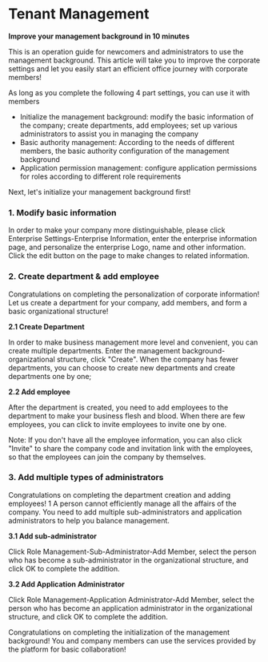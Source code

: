# Tenant Management

**Improve your management background in 10 minutes**

This is an operation guide for newcomers and administrators to use the management background. This article will take you to improve the corporate settings and let you easily start an efficient office journey with corporate members!

As long as you complete the following 4 part settings, you can use it with members

* Initialize the management background: modify the basic information of the company; create departments, add employees; set up various administrators to assist you in managing the company
* Basic authority management: According to the needs of different members, the basic authority configuration of the management background
* Application permission management: configure application permissions for roles according to different role requirements

Next, let's initialize your management background first!

### 1. Modify basic information

In order to make your company more distinguishable, please click Enterprise Settings-Enterprise Information, enter the enterprise information page, and personalize the enterprise Logo, name and other information. Click the edit button on the page to make changes to related information.

### 2. Create department & add employee

Congratulations on completing the personalization of corporate information! Let us create a department for your company, add members, and form a basic organizational structure!

**2.1 Create Department**

In order to make business management more level and convenient, you can create multiple departments. Enter the management background-organizational structure, click "Create". When the company has fewer departments, you can choose to create new departments and create departments one by one;

**2.2 Add employee**

After the department is created, you need to add employees to the department to make your business flesh and blood. When there are few employees, you can click to invite employees to invite one by one.

Note: If you don't have all the employee information, you can also click "Invite" to share the company code and invitation link with the employees, so that the employees can join the company by themselves.

### 3. Add multiple types of administrators

Congratulations on completing the department creation and adding employees! 1 A person cannot efficiently manage all the affairs of the company. You need to add multiple sub-administrators and application administrators to help you balance management.

**3.1 Add sub-administrator**

Click Role Management-Sub-Administrator-Add Member, select the person who has become a sub-administrator in the organizational structure, and click OK to complete the addition.

**3.2 Add Application Administrator**

Click Role Management-Application Administrator-Add Member, select the person who has become an application administrator in the organizational structure, and click OK to complete the addition.

Congratulations on completing the initialization of the management background! You and company members can use the services provided by the platform for basic collaboration!